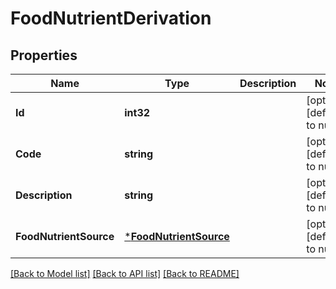 # FoodNutrientDerivation

## Properties
Name | Type | Description | Notes
------------ | ------------- | ------------- | -------------
**Id** | **int32** |  | [optional] [default to null]
**Code** | **string** |  | [optional] [default to null]
**Description** | **string** |  | [optional] [default to null]
**FoodNutrientSource** | [***FoodNutrientSource**](FoodNutrientSource.md) |  | [optional] [default to null]

[[Back to Model list]](../README.md#documentation-for-models) [[Back to API list]](../README.md#documentation-for-api-endpoints) [[Back to README]](../README.md)
